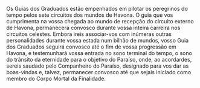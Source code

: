 ﻿Os Guias dos Graduados estão empenhados em pilotar os peregrinos do tempo pelos sete circuitos dos mundos de Havona. O guia que vos cumprimenta na vossa chegada ao mundo de recepção do circuito externo de Havona, permanecerá convosco durante vossa inteira carreira nos circuitos celestes. Embora ireis associar-vos com inúmeras outras personalidades durante vossa estada num bilhão de mundos, vosso Guia dos Graduados seguirá convosco até o fim de vossa progressão em Havona, e testemunhará vossa entrada no sono terminal do tempo, o sono do trânsito da eternidade para o objetivo do Paraíso, onde, ao acordardes, sereis saudado pelo Companheiro do Paraíso, designado para vos dar as boas-vindas e, talvez, permanecer convosco até que sejais iniciado como membro do Corpo Mortal da Finalidade.
